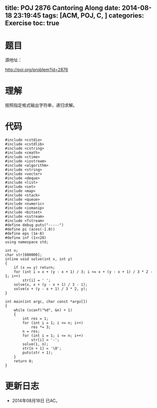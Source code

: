 title: POJ 2876 Cantoring Along
date: 2014-08-18 23:19:45
tags: [ACM, POJ, C, ]
categories: Exercise
toc: true
---
# 题目
源地址：

http://poj.org/problem?id=2876

# 理解
按照指定格式输出字符串，递归求解。

<!-- more -->

# 代码
```
#include <cstdio>
#include <cstdlib>
#include <cstring>
#include <cmath>
#include <ctime>
#include <iostream>
#include <algorithm>
#include <string>
#include <vector>
#include <deque>
#include <list>
#include <set>
#include <map>
#include <stack>
#include <queue>
#include <numeric>
#include <iomanip>
#include <bitset>
#include <sstream>
#include <fstream>
#define debug puts("-----")
#define pi (acos(-1.0))
#define eps (1e-8)
#define inf (1<<28)
using namespace std;

int n;
char str[600000];
inline void solve(int x, int y)
{
    if (x == y) return;
    for (int i = x + (y - x + 1) / 3; i <= x + (y - x + 1) / 3 * 2 - 1; i++)
        str[i] = ' ';
    solve(x, x + (y - x + 1) / 3 - 1);
    solve(x + (y - x + 1) / 3 * 2, y);
}

int main(int argc, char const *argv[])
{
    while (scanf("%d", &n) + 1)
    {
        int res = 1;
        for (int i = 1; i <= n; i++)
            res *= 3;
        n = res;
        for (int i = 1; i <= n; i++)
            str[i] = '-';
        solve(1, n);
        str[n + 1] = '\0';
        puts(str + 1);
    }
    return 0;
}
```
# 更新日志
- 2014年08月18日 已AC。